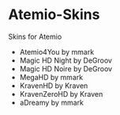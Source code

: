 Atemio-Skins
============

Skins for Atemio

- Atemio4You by mmark
- Magic HD Night by DeGroov
- Magic HD Noire by DeGroov
- MegaHD by mmark
- KravenHD by Kraven
- KravenZeroHD by Kraven
- aDreamy by mmark
